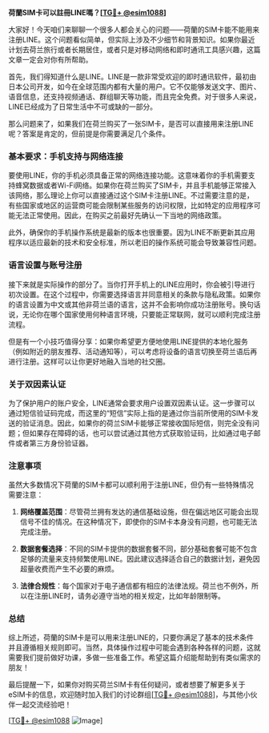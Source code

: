 **荷蘭SIM卡可以註冊LINE嗎？[[TG💪+ @esim1088](https://t.me/s/esim1088)]**

大家好！今天咱们来聊聊一个很多人都会关心的问题——荷蘭的SIM卡能不能用来注册LINE。这个问题看似简单，但实际上涉及不少细节和背景知识。如果你最近计划去荷兰旅行或者长期居住，或者只是对移动网络和即时通讯工具感兴趣，这篇文章一定会对你有所帮助。

首先，我们得知道什么是LINE。LINE是一款非常受欢迎的即时通讯软件，最初由日本公司开发，如今在全球范围内都有大量的用户。它不仅能够发送文字、图片、语音信息，还支持视频通话、群组聊天等功能，而且完全免费。对于很多人来说，LINE已经成为了日常生活中不可或缺的一部分。

那么问题来了，如果我们在荷兰购买了一张SIM卡，是否可以直接用来注册LINE呢？答案是肯定的，但前提是你需要满足几个条件。

### **基本要求：手机支持与网络连接**
要使用LINE，你的手机必须具备正常的网络连接功能。这意味着你的手机需要支持蜂窝数据或者Wi-Fi网络。如果你在荷兰购买了SIM卡，并且手机能够正常接入该网络，那么理论上你可以直接通过这个SIM卡注册LINE。不过需要注意的是，有些国家或地区的运营商可能会限制某些服务的访问权限，比如特定的应用程序可能无法正常使用。因此，在购买之前最好先确认一下当地的网络政策。

此外，确保你的手机操作系统是最新的版本也很重要。因为LINE不断更新其应用程序以适应最新的技术和安全标准，所以老旧的操作系统可能会导致兼容性问题。

### **语言设置与账号注册**
接下来就是实际操作的部分了。当你打开手机上的LINE应用时，你会被引导进行初次设置。在这个过程中，你需要选择语言并同意相关的条款与隐私政策。如果你的语言设置为中文或其他非荷兰语的语言，这并不会影响你成功注册账号。换句话说，无论你在哪个国家使用何种语言环境，只要能正常联网，就可以顺利完成注册流程。

但是有一个小技巧值得分享：如果你希望更方便地使用LINE提供的本地化服务（例如附近的朋友推荐、活动通知等），可以考虑将设备的语言切换至荷兰语后再进行注册。这样可以让你更好地融入当地的社交圈。

### **关于双因素认证**
为了保护用户的账户安全，LINE通常会要求用户设置双因素认证。这一步骤可以通过短信验证码完成，而这里的“短信”实际上指的是通过你当前所使用的SIM卡发送的验证消息。因此，如果你的荷兰SIM卡能够正常接收国际短信，则完全没有问题；但如果存在障碍的话，也可以尝试通过其他方式获取验证码，比如通过电子邮件或者第三方身份验证器。

### **注意事项**
虽然大多数情况下荷蘭的SIM卡都可以顺利用于注册LINE，但仍有一些特殊情况需要注意：

1. **网络覆盖范围**：尽管荷兰拥有发达的通信基础设施，但在偏远地区可能会出现信号不佳的情况。在这种情况下，即使你的SIM卡本身没有问题，也可能无法完成注册。
   
2. **数据套餐选择**：不同的SIM卡提供的数据套餐不同，部分基础套餐可能不包含足够的流量来支持频繁使用LINE。因此建议选择适合自己的数据计划，避免因超量收费而产生不必要的麻烦。

3. **法律合规性**：每个国家对于电子通信都有相应的法律法规。荷兰也不例外，所以在注册LINE时，请务必遵守当地的相关规定，比如年龄限制等。

### **总结**
综上所述，荷蘭的SIM卡是可以用来注册LINE的，只要你满足了基本的技术条件并且遵循相关规则即可。当然，具体操作过程中可能会遇到各种各样的问题，这就需要我们提前做好功课，多做一些准备工作。希望这篇介绍能帮助到有类似需求的朋友！

最后提醒一下，如果你对购买荷兰SIM卡有任何疑问，或者想要了解更多关于eSIM卡的信息，欢迎随时加入我们的讨论群组[[TG💪+ @esim1088](https://t.me/s/esim1088)]，与其他小伙伴一起交流经验吧！

[[TG💪+ @esim1088](https://t.me/s/esim1088) ![Image](https://i.postimg.cc/4NQfJmqS/Snipaste-2025-05-13-00-14-12.png)]